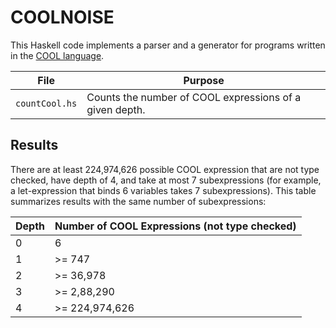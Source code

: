 # COOLNOISE
This Haskell code implements a parser and a generator for programs written in the 
[COOL language](http://theory.stanford.edu/~aiken/software/cool/cool.html).

| File           | Purpose                                                 |
|----------------|---------------------------------------------------------|
| `countCool.hs` | Counts the number of COOL expressions of a given depth. |

## Results

There are at least 224,974,626 possible COOL expression
that are not type checked, have depth of 4, and take at most 7 subexpressions
(for example, a let-expression that binds 6 variables takes 7 subexpressions).
This table summarizes results with the same number of subexpressions:

| Depth | Number of COOL Expressions (not type checked) |
|-------|----------------------------|
| 0     | 6
| 1     | >= 747
| 2     | >= 36,978
| 3     | >= 2,88,290
| 4     | >= 224,974,626
